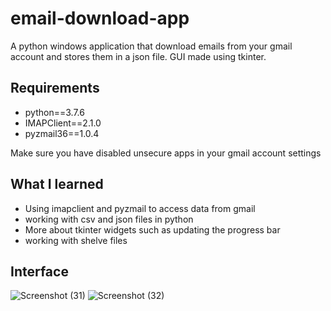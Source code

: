 # email-download-app

A python windows application that download emails from your gmail account and stores them in a json file.
GUI made using tkinter.

## Requirements
- python==3.7.6
- IMAPClient==2.1.0
- pyzmail36==1.0.4

Make sure you have disabled unsecure apps in your gmail account settings

## What I learned
- Using imapclient and pyzmail to access data from gmail
- working with csv and json files in python
- More about tkinter widgets such as updating the progress bar
- working with shelve files

## Interface

![Screenshot (31)](https://user-images.githubusercontent.com/28601809/128220960-d1ee1e0d-b463-4bdf-8215-312c74981f51.png)
![Screenshot (32)](https://user-images.githubusercontent.com/28601809/128221127-69df6376-7bbb-4160-9de8-22b66cee9ba1.png)


